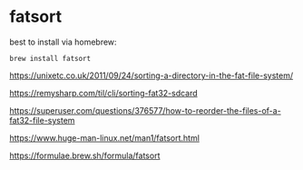 # fatsort
best to install via homebrew:
```
brew install fatsort
```
https://unixetc.co.uk/2011/09/24/sorting-a-directory-in-the-fat-file-system/

https://remysharp.com/til/cli/sorting-fat32-sdcard

https://superuser.com/questions/376577/how-to-reorder-the-files-of-a-fat32-file-system

https://www.huge-man-linux.net/man1/fatsort.html

https://formulae.brew.sh/formula/fatsort
